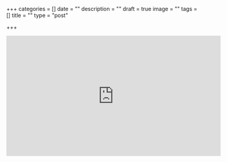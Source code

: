 +++
categories = []
date = ""
description = ""
draft = true
image = ""
tags = []
title = ""
type = "post"

+++
<iframe width="560" height="315" src="https://www.youtube.com/embed/WoJIapc75ZI" frameborder="0" allow="accelerometer; autoplay; clipboard-write; encrypted-media; gyroscope; picture-in-picture" allowfullscreen></iframe>